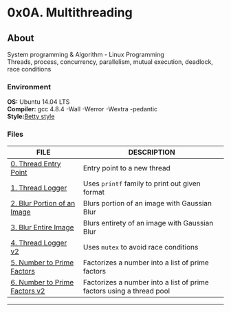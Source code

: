 # 0x0A. Multithreading

## About
System programming & Algorithm - Linux Programming  
Threads, process, concurrency, parallelism, mutual execution, deadlock, race conditions

### Environment
<strong>OS:</strong> Ubuntu 14.04 LTS  
<strong>Compiler:</strong> gcc 4.8.4 -Wall -Werror -Wextra -pedantic  
<strong>Style:</strong>[Betty style](https://github.com/holbertonschool/Betty/blob/master/betty-style.pl)  

### Files
FILE | DESCRIPTION
----|----
[0. Thread Entry Point](./0-thread_entry.c) | Entry point to a new thread
[1. Thread Logger](./1-tprintf.c) | Uses `printf` family to print out given format
[2. Blur Portion of an Image](./10-blur_portion.c) | Blurs portion of an image with Gaussian Blur
[3. Blur Entire Image](./11-blur_image.c) | Blurs entirety of an image with Gaussian Blur
[4. Thread Logger v2](./20-tprintf.c) | Uses `mutex` to avoid race conditions
[5. Number to Prime Factors](./21-prime_factors.c) | Factorizes a number into a list of prime factors
[6. Number to Prime Factors v2](./22-prime_factors.c) | Factorizes a number into a list of prime factors using a thread pool

----

